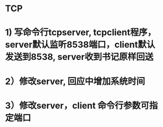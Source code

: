 # TCP
# 1) 写命令行tcpserver, tcpclient程序，server默认监听8538端口，client默认发送到8538, server收到书记原样回送
# 2）修改server, 回应中增加系统时间
# 3）修改server，client 命令行参数可指定端口
